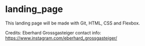 # landing_page

This landing page will be made with Git, HTML, CSS and Flexbox.

Credits:
Eberhard Grossgasteiger
contact info: https://www.instagram.com/eberhard_grossgasteiger/